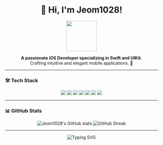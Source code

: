 <h1 align="center">👋 Hi, I'm Jeom1028!</h1>

<p align="center">
  <img src="https://media.giphy.com/media/iIqmM5tTjmpOB9mpbn/giphy.gif" width="100"/>
</p>

<p align="center">
  <b>A passionate iOS Developer specializing in Swift and UIKit.</b><br>
  Crafting intuitive and elegant mobile applications. 🚀
</p>

---

### 🛠️ Tech Stack
<p align="center">
  <img src="https://img.shields.io/badge/Swift-F05138?style=for-the-badge&logo=swift&logoColor=white"/>
  <img src="https://img.shields.io/badge/UIKit-2396F3?style=for-the-badge&logo=apple&logoColor=white"/>
  <img src="https://img.shields.io/badge/RxSwift-B7178C?style=for-the-badge&logo=reactivex&logoColor=white"/>
  <img src="https://img.shields.io/badge/Xcode-1575F9?style=for-the-badge&logo=xcode&logoColor=white"/>
  <img src="https://img.shields.io/badge/Git-F05032?style=for-the-badge&logo=git&logoColor=white"/>
  <img src="https://img.shields.io/badge/GitHub-181717?style=for-the-badge&logo=github&logoColor=white"/>
  <img src="https://img.shields.io/badge/SPM-FA7343?style=for-the-badge&logo=swift&logoColor=white"/>
</p>

---

### 📊 GitHub Stats
<p align="center">
  <img src="https://github-readme-stats.vercel.app/api?username=Jeom1028&show_icons=true&theme=tokyonight&hide=prs" alt="Jeom1028's GitHub stats" />
  <img src="https://github-readme-streak-stats.herokuapp.com/?user=Jeom1028&theme=tokyonight" alt="GitHub Streak" />
</p>

---

<p align="center">
  <img src="https://readme-typing-svg.herokuapp.com?font=Fira+Code&weight=500&size=20&duration=4000&pause=1000&color=16F7EA&background=09101D00&center=true&vCenter=true&width=435&lines=Welcome+to+Jeom's+GitHub+✨" alt="Typing SVG"/>
</p>
